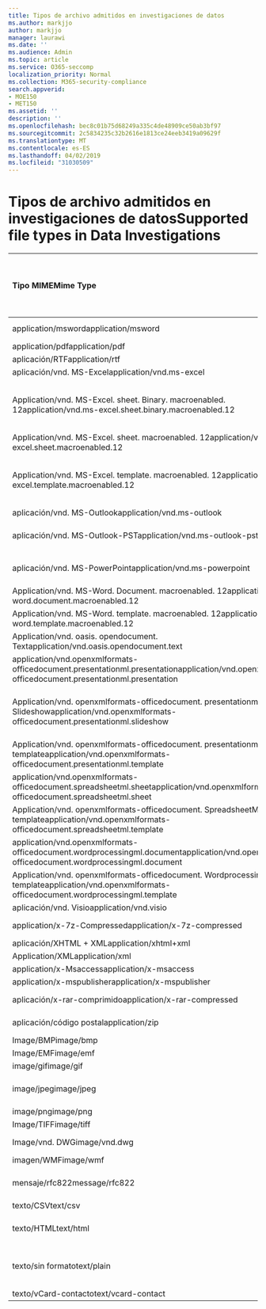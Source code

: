 ```yaml
---
title: Tipos de archivo admitidos en investigaciones de datos
ms.author: markjjo
author: markjjo
manager: laurawi
ms.date: ''
ms.audience: Admin
ms.topic: article
ms.service: O365-seccomp
localization_priority: Normal
ms.collection: M365-security-compliance
search.appverid:
- MOE150
- MET150
ms.assetid: ''
description: ''
ms.openlocfilehash: bec8c01b75d68249a335c4de48909ce50ab3bf97
ms.sourcegitcommit: 2c5834235c32b2616e1813ce24eeb3419a09629f
ms.translationtype: MT
ms.contentlocale: es-ES
ms.lasthandoff: 04/02/2019
ms.locfileid: "31030509"
---
```

# <a name="supported-file-types-in-data-investigations"></a><span data-ttu-id="c2599-102">Tipos de archivo admitidos en investigaciones de datos</span><span class="sxs-lookup"><span data-stu-id="c2599-102">Supported file types in Data Investigations</span></span>


| <span data-ttu-id="c2599-103">Tipo MIME</span><span class="sxs-lookup"><span data-stu-id="c2599-103">Mime Type</span></span> | <span data-ttu-id="c2599-104">Clase File (es decir, imagen, archivo, correo electrónico, documento de Office, etc.)</span><span class="sxs-lookup"><span data-stu-id="c2599-104">File Class (i.e. Image, Archive, Email, Office Doc, etc.)</span></span> | <span data-ttu-id="c2599-105">Visor nativo</span><span class="sxs-lookup"><span data-stu-id="c2599-105">Native Viewer</span></span> | <span data-ttu-id="c2599-106">Texto</span><span class="sxs-lookup"><span data-stu-id="c2599-106">Text</span></span> | <span data-ttu-id="c2599-107">Visor de anotaciones</span><span class="sxs-lookup"><span data-stu-id="c2599-107">Annotate Viewer</span></span> | <span data-ttu-id="c2599-108">Extracción de contenedores</span><span class="sxs-lookup"><span data-stu-id="c2599-108">Container Extraction</span></span> | <span data-ttu-id="c2599-109">Extensiones posibles</span><span class="sxs-lookup"><span data-stu-id="c2599-109">Possible Extensions</span></span> |
| :- | :- | :- | :- | :- | :- | :- |
| <span data-ttu-id="c2599-110">application/msword</span><span class="sxs-lookup"><span data-stu-id="c2599-110">application/msword</span></span> | <span data-ttu-id="c2599-111">Documento</span><span class="sxs-lookup"><span data-stu-id="c2599-111">Document</span></span> | <span data-ttu-id="c2599-112">Sí</span><span class="sxs-lookup"><span data-stu-id="c2599-112">Yes</span></span> | <span data-ttu-id="c2599-113">Sí</span><span class="sxs-lookup"><span data-stu-id="c2599-113">Yes</span></span> | <span data-ttu-id="c2599-114">Sí</span><span class="sxs-lookup"><span data-stu-id="c2599-114">Yes</span></span> | <span data-ttu-id="c2599-115">No</span><span class="sxs-lookup"><span data-stu-id="c2599-115">No</span></span> | <span data-ttu-id="c2599-116">. doc;. dat</span><span class="sxs-lookup"><span data-stu-id="c2599-116">.doc; .dat</span></span> |
| <span data-ttu-id="c2599-117">application/pdf</span><span class="sxs-lookup"><span data-stu-id="c2599-117">application/pdf</span></span> | <span data-ttu-id="c2599-118">Documento</span><span class="sxs-lookup"><span data-stu-id="c2599-118">Document</span></span> | <span data-ttu-id="c2599-119">Sí</span><span class="sxs-lookup"><span data-stu-id="c2599-119">Yes</span></span> | <span data-ttu-id="c2599-120">Sí</span><span class="sxs-lookup"><span data-stu-id="c2599-120">Yes</span></span> | <span data-ttu-id="c2599-121">Sí</span><span class="sxs-lookup"><span data-stu-id="c2599-121">Yes</span></span> | <span data-ttu-id="c2599-122">No</span><span class="sxs-lookup"><span data-stu-id="c2599-122">No</span></span> | <span data-ttu-id="c2599-123">.pdf</span><span class="sxs-lookup"><span data-stu-id="c2599-123">.pdf</span></span> |
| <span data-ttu-id="c2599-124">aplicación/RTF</span><span class="sxs-lookup"><span data-stu-id="c2599-124">application/rtf</span></span> | <span data-ttu-id="c2599-125">Documento</span><span class="sxs-lookup"><span data-stu-id="c2599-125">Document</span></span> | <span data-ttu-id="c2599-126">Sí</span><span class="sxs-lookup"><span data-stu-id="c2599-126">Yes</span></span> | <span data-ttu-id="c2599-127">Sí</span><span class="sxs-lookup"><span data-stu-id="c2599-127">Yes</span></span> | <span data-ttu-id="c2599-128">Sí</span><span class="sxs-lookup"><span data-stu-id="c2599-128">Yes</span></span> | <span data-ttu-id="c2599-129">No</span><span class="sxs-lookup"><span data-stu-id="c2599-129">No</span></span> | <span data-ttu-id="c2599-130">. rtf;. doc</span><span class="sxs-lookup"><span data-stu-id="c2599-130">.rtf;.doc</span></span> |
| <span data-ttu-id="c2599-131">aplicación/vnd. MS-Excel</span><span class="sxs-lookup"><span data-stu-id="c2599-131">application/vnd.ms-excel</span></span> | <span data-ttu-id="c2599-132">Documento</span><span class="sxs-lookup"><span data-stu-id="c2599-132">Document</span></span> | <span data-ttu-id="c2599-133">Sí</span><span class="sxs-lookup"><span data-stu-id="c2599-133">Yes</span></span> | <span data-ttu-id="c2599-134">Sí</span><span class="sxs-lookup"><span data-stu-id="c2599-134">Yes</span></span> | <span data-ttu-id="c2599-135">Sí</span><span class="sxs-lookup"><span data-stu-id="c2599-135">Yes</span></span> | <span data-ttu-id="c2599-136">No</span><span class="sxs-lookup"><span data-stu-id="c2599-136">No</span></span> | <span data-ttu-id="c2599-137">. xls;. dat</span><span class="sxs-lookup"><span data-stu-id="c2599-137">.xls; .dat</span></span> |
| <span data-ttu-id="c2599-138">Application/vnd. MS-Excel. sheet. Binary. macroenabled. 12</span><span class="sxs-lookup"><span data-stu-id="c2599-138">application/vnd.ms-excel.sheet.binary.macroenabled.12</span></span> | <span data-ttu-id="c2599-139">Formato de la productividad y el documento abierto</span><span class="sxs-lookup"><span data-stu-id="c2599-139">Productivity / Open Document Format</span></span> | <span data-ttu-id="c2599-140">Sí</span><span class="sxs-lookup"><span data-stu-id="c2599-140">Yes</span></span> | <span data-ttu-id="c2599-141">Sí</span><span class="sxs-lookup"><span data-stu-id="c2599-141">Yes</span></span> | <span data-ttu-id="c2599-142">No</span><span class="sxs-lookup"><span data-stu-id="c2599-142">No</span></span> | <span data-ttu-id="c2599-143">No</span><span class="sxs-lookup"><span data-stu-id="c2599-143">No</span></span> | <span data-ttu-id="c2599-144">.xlsb</span><span class="sxs-lookup"><span data-stu-id="c2599-144">.xlsb</span></span> |
| <span data-ttu-id="c2599-145">Application/vnd. MS-Excel. sheet. macroenabled. 12</span><span class="sxs-lookup"><span data-stu-id="c2599-145">application/vnd.ms-excel.sheet.macroenabled.12</span></span> | <span data-ttu-id="c2599-146">Documento</span><span class="sxs-lookup"><span data-stu-id="c2599-146">Document</span></span> | <span data-ttu-id="c2599-147">Sí</span><span class="sxs-lookup"><span data-stu-id="c2599-147">Yes</span></span> | <span data-ttu-id="c2599-148">Sí</span><span class="sxs-lookup"><span data-stu-id="c2599-148">Yes</span></span> | <span data-ttu-id="c2599-149">Sí</span><span class="sxs-lookup"><span data-stu-id="c2599-149">Yes</span></span> | <span data-ttu-id="c2599-150">No</span><span class="sxs-lookup"><span data-stu-id="c2599-150">No</span></span> | <span data-ttu-id="c2599-151">. xlsm</span><span class="sxs-lookup"><span data-stu-id="c2599-151">.xlsm</span></span> |
| <span data-ttu-id="c2599-152">Application/vnd. MS-Excel. template. macroenabled. 12</span><span class="sxs-lookup"><span data-stu-id="c2599-152">application/vnd.ms-excel.template.macroenabled.12</span></span> | <span data-ttu-id="c2599-153">Formato de la productividad y el documento abierto</span><span class="sxs-lookup"><span data-stu-id="c2599-153">Productivity / Open Document Format</span></span> | <span data-ttu-id="c2599-154">No</span><span class="sxs-lookup"><span data-stu-id="c2599-154">No</span></span> | <span data-ttu-id="c2599-155">Sí</span><span class="sxs-lookup"><span data-stu-id="c2599-155">Yes</span></span> | <span data-ttu-id="c2599-156">No</span><span class="sxs-lookup"><span data-stu-id="c2599-156">No</span></span> | <span data-ttu-id="c2599-157">No</span><span class="sxs-lookup"><span data-stu-id="c2599-157">No</span></span> | <span data-ttu-id="c2599-158">. xltm</span><span class="sxs-lookup"><span data-stu-id="c2599-158">.xltm</span></span> |
| <span data-ttu-id="c2599-159">aplicación/vnd. MS-Outlook</span><span class="sxs-lookup"><span data-stu-id="c2599-159">application/vnd.ms-outlook</span></span> | <span data-ttu-id="c2599-160">Productividad</span><span class="sxs-lookup"><span data-stu-id="c2599-160">Productivity</span></span> | <span data-ttu-id="c2599-161">No</span><span class="sxs-lookup"><span data-stu-id="c2599-161">No</span></span> | <span data-ttu-id="c2599-162">No</span><span class="sxs-lookup"><span data-stu-id="c2599-162">No</span></span> | <span data-ttu-id="c2599-163">No</span><span class="sxs-lookup"><span data-stu-id="c2599-163">No</span></span> | <span data-ttu-id="c2599-164">No</span><span class="sxs-lookup"><span data-stu-id="c2599-164">No</span></span> | <span data-ttu-id="c2599-165">. msg</span><span class="sxs-lookup"><span data-stu-id="c2599-165">.msg</span></span> |
| <span data-ttu-id="c2599-166">aplicación/vnd. MS-Outlook-PST</span><span class="sxs-lookup"><span data-stu-id="c2599-166">application/vnd.ms-outlook-pst</span></span> | <span data-ttu-id="c2599-167">Productividad y colaboración</span><span class="sxs-lookup"><span data-stu-id="c2599-167">Productivity / Collaboration</span></span> | <span data-ttu-id="c2599-168">No</span><span class="sxs-lookup"><span data-stu-id="c2599-168">No</span></span> | <span data-ttu-id="c2599-169">No</span><span class="sxs-lookup"><span data-stu-id="c2599-169">No</span></span> | <span data-ttu-id="c2599-170">No</span><span class="sxs-lookup"><span data-stu-id="c2599-170">No</span></span> | <span data-ttu-id="c2599-171">Sí</span><span class="sxs-lookup"><span data-stu-id="c2599-171">Yes</span></span> | <span data-ttu-id="c2599-172">.pst</span><span class="sxs-lookup"><span data-stu-id="c2599-172">.pst</span></span> |
| <span data-ttu-id="c2599-173">aplicación/vnd. MS-PowerPoint</span><span class="sxs-lookup"><span data-stu-id="c2599-173">application/vnd.ms-powerpoint</span></span> | <span data-ttu-id="c2599-174">Documento</span><span class="sxs-lookup"><span data-stu-id="c2599-174">Document</span></span> | <span data-ttu-id="c2599-175">Sí</span><span class="sxs-lookup"><span data-stu-id="c2599-175">Yes</span></span> | <span data-ttu-id="c2599-176">Sí</span><span class="sxs-lookup"><span data-stu-id="c2599-176">Yes</span></span> | <span data-ttu-id="c2599-177">Sí</span><span class="sxs-lookup"><span data-stu-id="c2599-177">Yes</span></span> | <span data-ttu-id="c2599-178">No</span><span class="sxs-lookup"><span data-stu-id="c2599-178">No</span></span> | <span data-ttu-id="c2599-179">. ppt;. PPS;. pase</span><span class="sxs-lookup"><span data-stu-id="c2599-179">.ppt; .pps;.pot</span></span> |
| <span data-ttu-id="c2599-180">Application/vnd. MS-Word. Document. macroenabled. 12</span><span class="sxs-lookup"><span data-stu-id="c2599-180">application/vnd.ms-word.document.macroenabled.12</span></span> | <span data-ttu-id="c2599-181">Documento</span><span class="sxs-lookup"><span data-stu-id="c2599-181">Document</span></span> | <span data-ttu-id="c2599-182">Sí</span><span class="sxs-lookup"><span data-stu-id="c2599-182">Yes</span></span> | <span data-ttu-id="c2599-183">Sí</span><span class="sxs-lookup"><span data-stu-id="c2599-183">Yes</span></span> | <span data-ttu-id="c2599-184">Sí</span><span class="sxs-lookup"><span data-stu-id="c2599-184">Yes</span></span> | <span data-ttu-id="c2599-185">No</span><span class="sxs-lookup"><span data-stu-id="c2599-185">No</span></span> | <span data-ttu-id="c2599-186">.docm</span><span class="sxs-lookup"><span data-stu-id="c2599-186">.docm</span></span> |
| <span data-ttu-id="c2599-187">Application/vnd. MS-Word. template. macroenabled. 12</span><span class="sxs-lookup"><span data-stu-id="c2599-187">application/vnd.ms-word.template.macroenabled.12</span></span> | <span data-ttu-id="c2599-188">Documento</span><span class="sxs-lookup"><span data-stu-id="c2599-188">Document</span></span> | <span data-ttu-id="c2599-189">Sí</span><span class="sxs-lookup"><span data-stu-id="c2599-189">Yes</span></span> | <span data-ttu-id="c2599-190">Sí</span><span class="sxs-lookup"><span data-stu-id="c2599-190">Yes</span></span> | <span data-ttu-id="c2599-191">Sí</span><span class="sxs-lookup"><span data-stu-id="c2599-191">Yes</span></span> | <span data-ttu-id="c2599-192">No</span><span class="sxs-lookup"><span data-stu-id="c2599-192">No</span></span> | <span data-ttu-id="c2599-193">. dotm</span><span class="sxs-lookup"><span data-stu-id="c2599-193">.dotm</span></span> |
| <span data-ttu-id="c2599-194">Application/vnd. oasis. opendocument. Text</span><span class="sxs-lookup"><span data-stu-id="c2599-194">application/vnd.oasis.opendocument.text</span></span> | <span data-ttu-id="c2599-195">Documento</span><span class="sxs-lookup"><span data-stu-id="c2599-195">Document</span></span> | <span data-ttu-id="c2599-196">Sí</span><span class="sxs-lookup"><span data-stu-id="c2599-196">Yes</span></span> | <span data-ttu-id="c2599-197">Sí</span><span class="sxs-lookup"><span data-stu-id="c2599-197">Yes</span></span> | <span data-ttu-id="c2599-198">Sí</span><span class="sxs-lookup"><span data-stu-id="c2599-198">Yes</span></span> | <span data-ttu-id="c2599-199">No</span><span class="sxs-lookup"><span data-stu-id="c2599-199">No</span></span> | <span data-ttu-id="c2599-200">ODT</span><span class="sxs-lookup"><span data-stu-id="c2599-200">.odt;</span></span>  |
| <span data-ttu-id="c2599-201">application/vnd.openxmlformats-officedocument.presentationml.presentation</span><span class="sxs-lookup"><span data-stu-id="c2599-201">application/vnd.openxmlformats-officedocument.presentationml.presentation</span></span> | <span data-ttu-id="c2599-202">Documento</span><span class="sxs-lookup"><span data-stu-id="c2599-202">Document</span></span> | <span data-ttu-id="c2599-203">Sí</span><span class="sxs-lookup"><span data-stu-id="c2599-203">Yes</span></span> | <span data-ttu-id="c2599-204">Sí</span><span class="sxs-lookup"><span data-stu-id="c2599-204">Yes</span></span> | <span data-ttu-id="c2599-205">Sí</span><span class="sxs-lookup"><span data-stu-id="c2599-205">Yes</span></span> | <span data-ttu-id="c2599-206">No</span><span class="sxs-lookup"><span data-stu-id="c2599-206">No</span></span> | <span data-ttu-id="c2599-207">.pptx</span><span class="sxs-lookup"><span data-stu-id="c2599-207">.pptx</span></span> |
| <span data-ttu-id="c2599-208">Application/vnd. openxmlformats-officedocument. presentationml. Slideshow</span><span class="sxs-lookup"><span data-stu-id="c2599-208">application/vnd.openxmlformats-officedocument.presentationml.slideshow</span></span> | <span data-ttu-id="c2599-209">Formato de la productividad y el documento abierto</span><span class="sxs-lookup"><span data-stu-id="c2599-209">Productivity / Open Document Format</span></span> | <span data-ttu-id="c2599-210">Sí</span><span class="sxs-lookup"><span data-stu-id="c2599-210">Yes</span></span> | <span data-ttu-id="c2599-211">Sí</span><span class="sxs-lookup"><span data-stu-id="c2599-211">Yes</span></span> | <span data-ttu-id="c2599-212">Sí</span><span class="sxs-lookup"><span data-stu-id="c2599-212">Yes</span></span> | <span data-ttu-id="c2599-213">No</span><span class="sxs-lookup"><span data-stu-id="c2599-213">No</span></span> | <span data-ttu-id="c2599-214">. ppsx</span><span class="sxs-lookup"><span data-stu-id="c2599-214">.ppsx</span></span> |
| <span data-ttu-id="c2599-215">Application/vnd. openxmlformats-officedocument. presentationml. template</span><span class="sxs-lookup"><span data-stu-id="c2599-215">application/vnd.openxmlformats-officedocument.presentationml.template</span></span> | <span data-ttu-id="c2599-216">Documento</span><span class="sxs-lookup"><span data-stu-id="c2599-216">Document</span></span> | <span data-ttu-id="c2599-217">Sí</span><span class="sxs-lookup"><span data-stu-id="c2599-217">Yes</span></span> | <span data-ttu-id="c2599-218">Sí</span><span class="sxs-lookup"><span data-stu-id="c2599-218">Yes</span></span> | <span data-ttu-id="c2599-219">Sí</span><span class="sxs-lookup"><span data-stu-id="c2599-219">Yes</span></span> | <span data-ttu-id="c2599-220">No</span><span class="sxs-lookup"><span data-stu-id="c2599-220">No</span></span> | <span data-ttu-id="c2599-221">. potx</span><span class="sxs-lookup"><span data-stu-id="c2599-221">.potx</span></span> |
| <span data-ttu-id="c2599-222">application/vnd.openxmlformats-officedocument.spreadsheetml.sheet</span><span class="sxs-lookup"><span data-stu-id="c2599-222">application/vnd.openxmlformats-officedocument.spreadsheetml.sheet</span></span> | <span data-ttu-id="c2599-223">Documento</span><span class="sxs-lookup"><span data-stu-id="c2599-223">Document</span></span> | <span data-ttu-id="c2599-224">Sí</span><span class="sxs-lookup"><span data-stu-id="c2599-224">Yes</span></span> | <span data-ttu-id="c2599-225">Sí</span><span class="sxs-lookup"><span data-stu-id="c2599-225">Yes</span></span> | <span data-ttu-id="c2599-226">Sí</span><span class="sxs-lookup"><span data-stu-id="c2599-226">Yes</span></span> | <span data-ttu-id="c2599-227">No</span><span class="sxs-lookup"><span data-stu-id="c2599-227">No</span></span> | <span data-ttu-id="c2599-228">.xlsx</span><span class="sxs-lookup"><span data-stu-id="c2599-228">.xlsx</span></span> |
| <span data-ttu-id="c2599-229">Application/vnd. openxmlformats-officedocument. SpreadsheetML. template</span><span class="sxs-lookup"><span data-stu-id="c2599-229">application/vnd.openxmlformats-officedocument.spreadsheetml.template</span></span> | <span data-ttu-id="c2599-230">Documento</span><span class="sxs-lookup"><span data-stu-id="c2599-230">Document</span></span> | <span data-ttu-id="c2599-231">Sí</span><span class="sxs-lookup"><span data-stu-id="c2599-231">Yes</span></span> | <span data-ttu-id="c2599-232">Sí</span><span class="sxs-lookup"><span data-stu-id="c2599-232">Yes</span></span> | <span data-ttu-id="c2599-233">Sí</span><span class="sxs-lookup"><span data-stu-id="c2599-233">Yes</span></span> | <span data-ttu-id="c2599-234">No</span><span class="sxs-lookup"><span data-stu-id="c2599-234">No</span></span> | <span data-ttu-id="c2599-235">. xltx</span><span class="sxs-lookup"><span data-stu-id="c2599-235">.xltx</span></span> |
| <span data-ttu-id="c2599-236">application/vnd.openxmlformats-officedocument.wordprocessingml.document</span><span class="sxs-lookup"><span data-stu-id="c2599-236">application/vnd.openxmlformats-officedocument.wordprocessingml.document</span></span> | <span data-ttu-id="c2599-237">Documento</span><span class="sxs-lookup"><span data-stu-id="c2599-237">Document</span></span> | <span data-ttu-id="c2599-238">Sí</span><span class="sxs-lookup"><span data-stu-id="c2599-238">Yes</span></span> | <span data-ttu-id="c2599-239">Sí</span><span class="sxs-lookup"><span data-stu-id="c2599-239">Yes</span></span> | <span data-ttu-id="c2599-240">Sí</span><span class="sxs-lookup"><span data-stu-id="c2599-240">Yes</span></span> | <span data-ttu-id="c2599-241">No</span><span class="sxs-lookup"><span data-stu-id="c2599-241">No</span></span> | <span data-ttu-id="c2599-242">.docx</span><span class="sxs-lookup"><span data-stu-id="c2599-242">.docx</span></span> |
| <span data-ttu-id="c2599-243">Application/vnd. openxmlformats-officedocument. WordprocessingML. template</span><span class="sxs-lookup"><span data-stu-id="c2599-243">application/vnd.openxmlformats-officedocument.wordprocessingml.template</span></span> | <span data-ttu-id="c2599-244">Documento</span><span class="sxs-lookup"><span data-stu-id="c2599-244">Document</span></span> | <span data-ttu-id="c2599-245">Sí</span><span class="sxs-lookup"><span data-stu-id="c2599-245">Yes</span></span> | <span data-ttu-id="c2599-246">Sí</span><span class="sxs-lookup"><span data-stu-id="c2599-246">Yes</span></span> | <span data-ttu-id="c2599-247">Sí</span><span class="sxs-lookup"><span data-stu-id="c2599-247">Yes</span></span> | <span data-ttu-id="c2599-248">No</span><span class="sxs-lookup"><span data-stu-id="c2599-248">No</span></span> | <span data-ttu-id="c2599-249">. dotx</span><span class="sxs-lookup"><span data-stu-id="c2599-249">.dotx</span></span> |
| <span data-ttu-id="c2599-250">aplicación/vnd. Visio</span><span class="sxs-lookup"><span data-stu-id="c2599-250">application/vnd.visio</span></span> | <span data-ttu-id="c2599-251">Documento</span><span class="sxs-lookup"><span data-stu-id="c2599-251">Document</span></span> | <span data-ttu-id="c2599-252">Sí</span><span class="sxs-lookup"><span data-stu-id="c2599-252">Yes</span></span> | <span data-ttu-id="c2599-253">Sí</span><span class="sxs-lookup"><span data-stu-id="c2599-253">Yes</span></span> | <span data-ttu-id="c2599-254">Sí</span><span class="sxs-lookup"><span data-stu-id="c2599-254">Yes</span></span> | <span data-ttu-id="c2599-255">No</span><span class="sxs-lookup"><span data-stu-id="c2599-255">No</span></span> | <span data-ttu-id="c2599-256">. VSD</span><span class="sxs-lookup"><span data-stu-id="c2599-256">.vsd</span></span> |
| <span data-ttu-id="c2599-257">application/x-7z-Compressed</span><span class="sxs-lookup"><span data-stu-id="c2599-257">application/x-7z-compressed</span></span> | <span data-ttu-id="c2599-258">Archivo/contenedor</span><span class="sxs-lookup"><span data-stu-id="c2599-258">Archive / Container</span></span> | <span data-ttu-id="c2599-259">No</span><span class="sxs-lookup"><span data-stu-id="c2599-259">No</span></span> | <span data-ttu-id="c2599-260">No</span><span class="sxs-lookup"><span data-stu-id="c2599-260">No</span></span> | <span data-ttu-id="c2599-261">No</span><span class="sxs-lookup"><span data-stu-id="c2599-261">No</span></span> | <span data-ttu-id="c2599-262">Sí</span><span class="sxs-lookup"><span data-stu-id="c2599-262">Yes</span></span> | <span data-ttu-id="c2599-263">.7z</span><span class="sxs-lookup"><span data-stu-id="c2599-263">.7z</span></span> |
| <span data-ttu-id="c2599-264">aplicación/XHTML + XML</span><span class="sxs-lookup"><span data-stu-id="c2599-264">application/xhtml+xml</span></span> | <span data-ttu-id="c2599-265">Documento</span><span class="sxs-lookup"><span data-stu-id="c2599-265">Document</span></span> | <span data-ttu-id="c2599-266">Sí</span><span class="sxs-lookup"><span data-stu-id="c2599-266">Yes</span></span> | <span data-ttu-id="c2599-267">Sí</span><span class="sxs-lookup"><span data-stu-id="c2599-267">Yes</span></span> | <span data-ttu-id="c2599-268">Sí</span><span class="sxs-lookup"><span data-stu-id="c2599-268">Yes</span></span> | <span data-ttu-id="c2599-269">No</span><span class="sxs-lookup"><span data-stu-id="c2599-269">No</span></span> | <span data-ttu-id="c2599-270">. XHTML</span><span class="sxs-lookup"><span data-stu-id="c2599-270">.xhtml</span></span> |
| <span data-ttu-id="c2599-271">Application/XML</span><span class="sxs-lookup"><span data-stu-id="c2599-271">application/xml</span></span> | <span data-ttu-id="c2599-272">Documento</span><span class="sxs-lookup"><span data-stu-id="c2599-272">Document</span></span> | <span data-ttu-id="c2599-273">Sí</span><span class="sxs-lookup"><span data-stu-id="c2599-273">Yes</span></span> | <span data-ttu-id="c2599-274">Sí</span><span class="sxs-lookup"><span data-stu-id="c2599-274">Yes</span></span> | <span data-ttu-id="c2599-275">Sí</span><span class="sxs-lookup"><span data-stu-id="c2599-275">Yes</span></span> | <span data-ttu-id="c2599-276">No</span><span class="sxs-lookup"><span data-stu-id="c2599-276">No</span></span> | <span data-ttu-id="c2599-277">. XML</span><span class="sxs-lookup"><span data-stu-id="c2599-277">.xml</span></span> |
| <span data-ttu-id="c2599-278">application/x-Msaccess</span><span class="sxs-lookup"><span data-stu-id="c2599-278">application/x-msaccess</span></span> | <span data-ttu-id="c2599-279">Documento</span><span class="sxs-lookup"><span data-stu-id="c2599-279">Document</span></span> | <span data-ttu-id="c2599-280">Sí</span><span class="sxs-lookup"><span data-stu-id="c2599-280">Yes</span></span> | <span data-ttu-id="c2599-281">Sí</span><span class="sxs-lookup"><span data-stu-id="c2599-281">Yes</span></span> | <span data-ttu-id="c2599-282">Sí</span><span class="sxs-lookup"><span data-stu-id="c2599-282">Yes</span></span> | <span data-ttu-id="c2599-283">No</span><span class="sxs-lookup"><span data-stu-id="c2599-283">No</span></span> | <span data-ttu-id="c2599-284">.mdb</span><span class="sxs-lookup"><span data-stu-id="c2599-284">.mdb</span></span> |
| <span data-ttu-id="c2599-285">application/x-mspublisher</span><span class="sxs-lookup"><span data-stu-id="c2599-285">application/x-mspublisher</span></span> | <span data-ttu-id="c2599-286">Documento</span><span class="sxs-lookup"><span data-stu-id="c2599-286">Document</span></span> | <span data-ttu-id="c2599-287">Sí</span><span class="sxs-lookup"><span data-stu-id="c2599-287">Yes</span></span> | <span data-ttu-id="c2599-288">Sí</span><span class="sxs-lookup"><span data-stu-id="c2599-288">Yes</span></span> | <span data-ttu-id="c2599-289">Sí</span><span class="sxs-lookup"><span data-stu-id="c2599-289">Yes</span></span> | <span data-ttu-id="c2599-290">No</span><span class="sxs-lookup"><span data-stu-id="c2599-290">No</span></span> | <span data-ttu-id="c2599-291">. pub</span><span class="sxs-lookup"><span data-stu-id="c2599-291">.pub</span></span> |
| <span data-ttu-id="c2599-292">aplicación/x-rar-comprimido</span><span class="sxs-lookup"><span data-stu-id="c2599-292">application/x-rar-compressed</span></span> | <span data-ttu-id="c2599-293">Archivo/contenedor</span><span class="sxs-lookup"><span data-stu-id="c2599-293">Archive / Container</span></span> | <span data-ttu-id="c2599-294">No</span><span class="sxs-lookup"><span data-stu-id="c2599-294">No</span></span> | <span data-ttu-id="c2599-295">No</span><span class="sxs-lookup"><span data-stu-id="c2599-295">No</span></span> | <span data-ttu-id="c2599-296">No</span><span class="sxs-lookup"><span data-stu-id="c2599-296">No</span></span> | <span data-ttu-id="c2599-297">Sí</span><span class="sxs-lookup"><span data-stu-id="c2599-297">Yes</span></span> | <span data-ttu-id="c2599-298">. rar</span><span class="sxs-lookup"><span data-stu-id="c2599-298">.rar</span></span> |
| <span data-ttu-id="c2599-299">aplicación/código postal</span><span class="sxs-lookup"><span data-stu-id="c2599-299">application/zip</span></span> | <span data-ttu-id="c2599-300">Archivo/contenedor</span><span class="sxs-lookup"><span data-stu-id="c2599-300">Archive / Container</span></span> | <span data-ttu-id="c2599-301">No</span><span class="sxs-lookup"><span data-stu-id="c2599-301">No</span></span> | <span data-ttu-id="c2599-302">No</span><span class="sxs-lookup"><span data-stu-id="c2599-302">No</span></span> | <span data-ttu-id="c2599-303">No</span><span class="sxs-lookup"><span data-stu-id="c2599-303">No</span></span> | <span data-ttu-id="c2599-304">Sí</span><span class="sxs-lookup"><span data-stu-id="c2599-304">Yes</span></span> | <span data-ttu-id="c2599-305">.zip</span><span class="sxs-lookup"><span data-stu-id="c2599-305">.zip</span></span> |
| <span data-ttu-id="c2599-306">Image/BMP</span><span class="sxs-lookup"><span data-stu-id="c2599-306">image/bmp</span></span> | <span data-ttu-id="c2599-307">Image (Imagen)</span><span class="sxs-lookup"><span data-stu-id="c2599-307">Image</span></span> | <span data-ttu-id="c2599-308">Sí</span><span class="sxs-lookup"><span data-stu-id="c2599-308">Yes</span></span> | <span data-ttu-id="c2599-309">Sí</span><span class="sxs-lookup"><span data-stu-id="c2599-309">Yes</span></span> | <span data-ttu-id="c2599-310">Sí</span><span class="sxs-lookup"><span data-stu-id="c2599-310">Yes</span></span> | <span data-ttu-id="c2599-311">No</span><span class="sxs-lookup"><span data-stu-id="c2599-311">No</span></span> | <span data-ttu-id="c2599-312">.bmp</span><span class="sxs-lookup"><span data-stu-id="c2599-312">.bmp</span></span> |
| <span data-ttu-id="c2599-313">Image/EMF</span><span class="sxs-lookup"><span data-stu-id="c2599-313">image/emf</span></span> | <span data-ttu-id="c2599-314">Image (Imagen)</span><span class="sxs-lookup"><span data-stu-id="c2599-314">Image</span></span> | <span data-ttu-id="c2599-315">Sí</span><span class="sxs-lookup"><span data-stu-id="c2599-315">Yes</span></span> | <span data-ttu-id="c2599-316">Sí</span><span class="sxs-lookup"><span data-stu-id="c2599-316">Yes</span></span> | <span data-ttu-id="c2599-317">Sí</span><span class="sxs-lookup"><span data-stu-id="c2599-317">Yes</span></span> | <span data-ttu-id="c2599-318">No</span><span class="sxs-lookup"><span data-stu-id="c2599-318">No</span></span> | <span data-ttu-id="c2599-319">.emf</span><span class="sxs-lookup"><span data-stu-id="c2599-319">.emf</span></span> |
| <span data-ttu-id="c2599-320">image/gif</span><span class="sxs-lookup"><span data-stu-id="c2599-320">image/gif</span></span> | <span data-ttu-id="c2599-321">Documento</span><span class="sxs-lookup"><span data-stu-id="c2599-321">Document</span></span> | <span data-ttu-id="c2599-322">Sí</span><span class="sxs-lookup"><span data-stu-id="c2599-322">Yes</span></span> | <span data-ttu-id="c2599-323">Sí</span><span class="sxs-lookup"><span data-stu-id="c2599-323">Yes</span></span> | <span data-ttu-id="c2599-324">Sí</span><span class="sxs-lookup"><span data-stu-id="c2599-324">Yes</span></span> | <span data-ttu-id="c2599-325">No</span><span class="sxs-lookup"><span data-stu-id="c2599-325">No</span></span> | <span data-ttu-id="c2599-326">.gif</span><span class="sxs-lookup"><span data-stu-id="c2599-326">.gif</span></span> |
| <span data-ttu-id="c2599-327">image/jpeg</span><span class="sxs-lookup"><span data-stu-id="c2599-327">image/jpeg</span></span> | <span data-ttu-id="c2599-328">Image (Imagen)</span><span class="sxs-lookup"><span data-stu-id="c2599-328">Image</span></span> | <span data-ttu-id="c2599-329">Sí</span><span class="sxs-lookup"><span data-stu-id="c2599-329">Yes</span></span> | <span data-ttu-id="c2599-330">Sí</span><span class="sxs-lookup"><span data-stu-id="c2599-330">Yes</span></span> | <span data-ttu-id="c2599-331">Sí</span><span class="sxs-lookup"><span data-stu-id="c2599-331">Yes</span></span> | <span data-ttu-id="c2599-332">No</span><span class="sxs-lookup"><span data-stu-id="c2599-332">No</span></span> | <span data-ttu-id="c2599-333">. jpg;. JPEG;. dat;. jpgt</span><span class="sxs-lookup"><span data-stu-id="c2599-333">.jpg; .jpeg; .dat;.jpgt</span></span> |
| <span data-ttu-id="c2599-334">image/png</span><span class="sxs-lookup"><span data-stu-id="c2599-334">image/png</span></span> | <span data-ttu-id="c2599-335">Image (Imagen)</span><span class="sxs-lookup"><span data-stu-id="c2599-335">Image</span></span> | <span data-ttu-id="c2599-336">Sí</span><span class="sxs-lookup"><span data-stu-id="c2599-336">Yes</span></span> | <span data-ttu-id="c2599-337">Sí</span><span class="sxs-lookup"><span data-stu-id="c2599-337">Yes</span></span> | <span data-ttu-id="c2599-338">Sí</span><span class="sxs-lookup"><span data-stu-id="c2599-338">Yes</span></span> | <span data-ttu-id="c2599-339">No</span><span class="sxs-lookup"><span data-stu-id="c2599-339">No</span></span> | <span data-ttu-id="c2599-340">.png</span><span class="sxs-lookup"><span data-stu-id="c2599-340">.png</span></span> |
| <span data-ttu-id="c2599-341">Image/TIFF</span><span class="sxs-lookup"><span data-stu-id="c2599-341">image/tiff</span></span> | <span data-ttu-id="c2599-342">Image (Imagen)</span><span class="sxs-lookup"><span data-stu-id="c2599-342">Image</span></span> | <span data-ttu-id="c2599-343">Sí</span><span class="sxs-lookup"><span data-stu-id="c2599-343">Yes</span></span> | <span data-ttu-id="c2599-344">Sí</span><span class="sxs-lookup"><span data-stu-id="c2599-344">Yes</span></span> | <span data-ttu-id="c2599-345">Sí</span><span class="sxs-lookup"><span data-stu-id="c2599-345">Yes</span></span> | <span data-ttu-id="c2599-346">No</span><span class="sxs-lookup"><span data-stu-id="c2599-346">No</span></span> | <span data-ttu-id="c2599-347">. tif</span><span class="sxs-lookup"><span data-stu-id="c2599-347">.tif</span></span> |
| <span data-ttu-id="c2599-348">Image/vnd. DWG</span><span class="sxs-lookup"><span data-stu-id="c2599-348">image/vnd.dwg</span></span> | <span data-ttu-id="c2599-349">Documento</span><span class="sxs-lookup"><span data-stu-id="c2599-349">Document</span></span> | <span data-ttu-id="c2599-350">Sí</span><span class="sxs-lookup"><span data-stu-id="c2599-350">Yes</span></span> | <span data-ttu-id="c2599-351">Sí</span><span class="sxs-lookup"><span data-stu-id="c2599-351">Yes</span></span> | <span data-ttu-id="c2599-352">Sí</span><span class="sxs-lookup"><span data-stu-id="c2599-352">Yes</span></span> | <span data-ttu-id="c2599-353">No</span><span class="sxs-lookup"><span data-stu-id="c2599-353">No</span></span> | <span data-ttu-id="c2599-354">. dwg;. ficheros</span><span class="sxs-lookup"><span data-stu-id="c2599-354">.dwg;.dxf;</span></span> |
| <span data-ttu-id="c2599-355">imagen/WMF</span><span class="sxs-lookup"><span data-stu-id="c2599-355">image/wmf</span></span> | <span data-ttu-id="c2599-356">Documento</span><span class="sxs-lookup"><span data-stu-id="c2599-356">Document</span></span> | <span data-ttu-id="c2599-357">Sí</span><span class="sxs-lookup"><span data-stu-id="c2599-357">Yes</span></span> | <span data-ttu-id="c2599-358">Sí</span><span class="sxs-lookup"><span data-stu-id="c2599-358">Yes</span></span> | <span data-ttu-id="c2599-359">Sí</span><span class="sxs-lookup"><span data-stu-id="c2599-359">Yes</span></span> | <span data-ttu-id="c2599-360">No</span><span class="sxs-lookup"><span data-stu-id="c2599-360">No</span></span> | <span data-ttu-id="c2599-361">.wmf</span><span class="sxs-lookup"><span data-stu-id="c2599-361">.wmf</span></span> |
| <span data-ttu-id="c2599-362">mensaje/rfc822</span><span class="sxs-lookup"><span data-stu-id="c2599-362">message/rfc822</span></span> | <span data-ttu-id="c2599-363">Productividad y colaboración</span><span class="sxs-lookup"><span data-stu-id="c2599-363">Productivity / Collaboration</span></span> | <span data-ttu-id="c2599-364">No</span><span class="sxs-lookup"><span data-stu-id="c2599-364">No</span></span> | <span data-ttu-id="c2599-365">No</span><span class="sxs-lookup"><span data-stu-id="c2599-365">No</span></span> | <span data-ttu-id="c2599-366">No</span><span class="sxs-lookup"><span data-stu-id="c2599-366">No</span></span> | <span data-ttu-id="c2599-367">No</span><span class="sxs-lookup"><span data-stu-id="c2599-367">No</span></span> | <span data-ttu-id="c2599-368">. eml</span><span class="sxs-lookup"><span data-stu-id="c2599-368">.eml</span></span> |
| <span data-ttu-id="c2599-369">texto/CSV</span><span class="sxs-lookup"><span data-stu-id="c2599-369">text/csv</span></span> | <span data-ttu-id="c2599-370">Documento</span><span class="sxs-lookup"><span data-stu-id="c2599-370">Document</span></span> | <span data-ttu-id="c2599-371">Sí</span><span class="sxs-lookup"><span data-stu-id="c2599-371">Yes</span></span> | <span data-ttu-id="c2599-372">Sí</span><span class="sxs-lookup"><span data-stu-id="c2599-372">Yes</span></span> | <span data-ttu-id="c2599-373">Sí</span><span class="sxs-lookup"><span data-stu-id="c2599-373">Yes</span></span> | <span data-ttu-id="c2599-374">No</span><span class="sxs-lookup"><span data-stu-id="c2599-374">No</span></span> | <span data-ttu-id="c2599-375">. csv</span><span class="sxs-lookup"><span data-stu-id="c2599-375">.csv</span></span> |
| <span data-ttu-id="c2599-376">texto/HTML</span><span class="sxs-lookup"><span data-stu-id="c2599-376">text/html</span></span> | <span data-ttu-id="c2599-377">Documento</span><span class="sxs-lookup"><span data-stu-id="c2599-377">Document</span></span> | <span data-ttu-id="c2599-378">Sí</span><span class="sxs-lookup"><span data-stu-id="c2599-378">Yes</span></span> | <span data-ttu-id="c2599-379">Sí</span><span class="sxs-lookup"><span data-stu-id="c2599-379">Yes</span></span> | <span data-ttu-id="c2599-380">Sí</span><span class="sxs-lookup"><span data-stu-id="c2599-380">Yes</span></span> | <span data-ttu-id="c2599-381">No</span><span class="sxs-lookup"><span data-stu-id="c2599-381">No</span></span> | <span data-ttu-id="c2599-382">. html;. shtml;. htm</span><span class="sxs-lookup"><span data-stu-id="c2599-382">.html;.shtml; .htm</span></span> |
| <span data-ttu-id="c2599-383">texto/sin formato</span><span class="sxs-lookup"><span data-stu-id="c2599-383">text/plain</span></span> | <span data-ttu-id="c2599-384">Documento</span><span class="sxs-lookup"><span data-stu-id="c2599-384">Document</span></span> | <span data-ttu-id="c2599-385">Sí</span><span class="sxs-lookup"><span data-stu-id="c2599-385">Yes</span></span> | <span data-ttu-id="c2599-386">Sí</span><span class="sxs-lookup"><span data-stu-id="c2599-386">Yes</span></span> | <span data-ttu-id="c2599-387">Sí</span><span class="sxs-lookup"><span data-stu-id="c2599-387">Yes</span></span> | <span data-ttu-id="c2599-388">No</span><span class="sxs-lookup"><span data-stu-id="c2599-388">No</span></span> | <span data-ttu-id="c2599-389">. txt;. CSS;. con;. pl;. csv;. dat</span><span class="sxs-lookup"><span data-stu-id="c2599-389">.txt; .css;.con; .pl; .csv; .dat</span></span> |
| <span data-ttu-id="c2599-390">texto/vCard-contacto</span><span class="sxs-lookup"><span data-stu-id="c2599-390">text/vcard-contact</span></span> | <span data-ttu-id="c2599-391">Documento</span><span class="sxs-lookup"><span data-stu-id="c2599-391">Document</span></span> | <span data-ttu-id="c2599-392">Sí</span><span class="sxs-lookup"><span data-stu-id="c2599-392">Yes</span></span> | <span data-ttu-id="c2599-393">Sí</span><span class="sxs-lookup"><span data-stu-id="c2599-393">Yes</span></span> | <span data-ttu-id="c2599-394">Sí</span><span class="sxs-lookup"><span data-stu-id="c2599-394">Yes</span></span> | <span data-ttu-id="c2599-395">No</span><span class="sxs-lookup"><span data-stu-id="c2599-395">No</span></span> | <span data-ttu-id="c2599-396">. vcf</span><span class="sxs-lookup"><span data-stu-id="c2599-396">.vcf</span></span> |